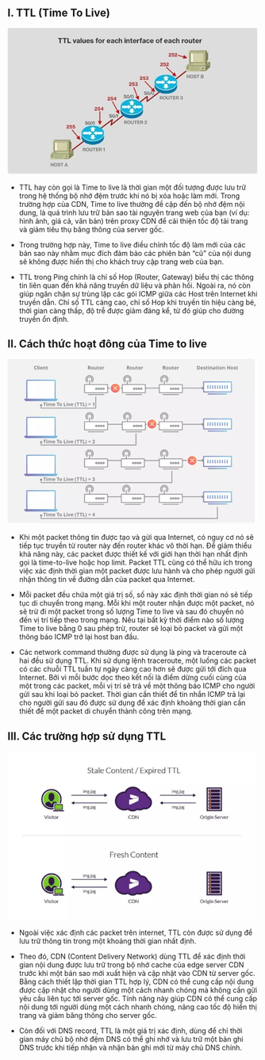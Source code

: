 ## I. TTL (Time To Live)
<img src = "img/time to live 3.png">

-  TTL hay còn gọi là Time to live là thời gian một đối tượng được lưu trữ trong hệ thống bộ nhớ đệm trước khi nó bị xóa hoặc làm mới. Trong trường hợp của CDN, Time to live thường đề cập đến bộ nhớ đệm nội dung, là quá trình lưu trữ bản sao tài nguyên trang web của bạn (ví dụ: hình ảnh, giá cả, văn bản) trên proxy CDN để cải thiện tốc độ tải trang và giảm tiêu thụ băng thông của server gốc.

- Trong trường hợp này, Time to live điều chỉnh tốc độ làm mới của các bản sao này nhằm mục đích đảm bảo các phiên bản “cũ” của nội dung sẽ không được hiển thị cho khách truy cập trang web của bạn.

- TTL trong Ping chính là chỉ số Hop (Router, Gateway) biểu thị các thông tin liên quan đến khả năng truyền dữ liệu và phản hồi. Ngoài ra, nó còn giúp ngăn chặn sự trùng lặp các gói ICMP giữa các Host trên Internet khi truyền dẫn. Chỉ số TTL càng cao, chỉ số Hop khi truyền tín hiệu càng bé, thời gian càng thấp, độ trễ được giảm đáng kể, từ đó giúp cho đường truyền ổn định.

## II. Cách thức hoạt đông của Time to live
<img src="img/time to live 2.png">

- Khi một packet thông tin được tạo và gửi qua Internet, có nguy cơ nó sẽ tiếp tục truyền từ router này đến router khác vô thời hạn. Để giảm thiểu khả năng này, các packet được thiết kế với giới hạn thời hạn nhất định gọi là time-to-live hoặc hop limit. Packet TTL cũng có thể hữu ích trong việc xác định thời gian một packet được lưu hành và cho phép người gửi nhận thông tin về đường dẫn của packet qua Internet.

- Mỗi packet đều chứa một giá trị số, số này xác định thời gian nó sẽ tiếp tục di chuyển trong mạng. Mỗi khi một router nhận được một packet, nó sẽ trừ đi một packet trong số lượng Time to live và sau đó chuyển nó đến vị trí tiếp theo trong mạng. Nếu tại bất kỳ thời điểm nào số lượng Time to live bằng 0 sau phép trừ, router sẽ loại bỏ packet và gửi một thông báo ICMP trở lại host ban đầu.

- Các network command thường được sử dụng là ping và traceroute cả hai đều sử dụng TTL. Khi sử dụng lệnh traceroute, một luồng các packet có các chuỗi TTL tuần tự ngày càng cao hơn sẽ được gửi tới đích qua Internet. Bởi vì mỗi bước dọc theo kết nối là điểm dừng cuối cùng của một trong các packet, mỗi vị trí sẽ trả về một thông báo ICMP cho người gửi sau khi loại bỏ packet. Thời gian cần thiết để tin nhắn ICMP trả lại cho người gửi sau đó được sử dụng để xác định khoảng thời gian cần thiết để một packet di chuyển thành công trên mạng.

## III. Các trường hợp sử dụng TTL 
<img src="img/time to live 1.png">

- Ngoài việc xác định các packet trên internet, TTL còn được sử dụng để lưu trữ thông tin trong một khoảng thời gian nhất định.

- Theo đó, CDN (Content Delivery Network) dùng TTL để xác định thời gian nội dung được lưu trữ trong bộ nhớ cache của edge server CDN trước khi một bản sao mới xuất hiện và cập nhật vào CDN từ server gốc. Bằng cách thiết lập thời gian TTL hợp lý, CDN có thể cung cấp nội dung được cập nhật cho người dùng một cách nhanh chóng mà không cần gửi yêu cầu liên tục tới server gốc. Tính năng này giúp CDN có thể cung cấp nội dung tới người dùng một cách nhanh chóng, nâng cao tốc độ hiển thị trang và giảm băng thông cho server gốc.

- Còn đối với DNS record, TTL là một giá trị xác định, dùng để chỉ thời gian máy chủ bộ nhớ đệm DNS có thể ghi nhớ và lưu trữ một bản ghi DNS trước khi tiếp nhận và nhận bản ghi mới từ máy chủ DNS chính.

